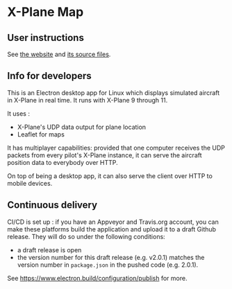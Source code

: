 # X-Plane Map

## User instructions

See [the website](https://xmap.fouc.net) and [its source files](/docs).

## Info for developers

This is an Electron desktop app for Linux which displays simulated aircraft in X-Plane in real time.
It runs with X-Plane 9 through 11.

It uses :
 - X-Plane's UDP data output for plane location
 - Leaflet for maps
 
It has multiplayer capabilities: provided that one computer receives the UDP packets from every pilot's X-Plane instance, it can serve the aircraft position data to everybody over HTTP.
 
On top of being a desktop app, it can also serve the client over HTTP to mobile devices.

## Continuous delivery

CI/CD is set up : if you have an Appveyor and Travis.org account, you can make these platforms build the application and upload it to a draft Github release.  They will do so under the following conditions:

- a draft release is open
- the version number for this draft release (e.g. v2.0.1) matches the version number in `package.json` in the pushed code (e.g. 2.0.1). 

See https://www.electron.build/configuration/publish for more.


